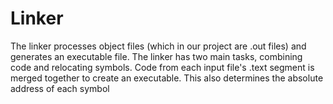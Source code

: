# Linker

The linker processes object files (which in our project are .out files) and generates an executable file. The linker has two main tasks, combining code and relocating symbols. Code from each input file's .text segment is merged together to create an executable. This also determines the absolute address of each symbol
